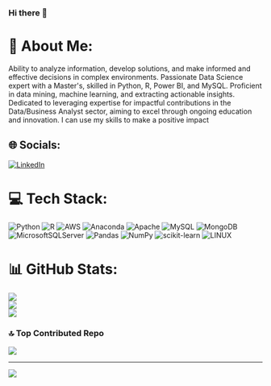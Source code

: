 ### Hi there 👋

# 💫 About Me:
Ability to analyze information, develop solutions, and make informed and effective decisions in complex environments. Passionate Data Science expert with a Master's, skilled in Python, R, Power BI, and MySQL. Proficient in data mining, machine learning, and extracting actionable insights. Dedicated to leveraging expertise for impactful contributions in the Data/Business Analyst sector, aiming to excel through ongoing education and innovation. I can use my skills to make a positive impact



## 🌐 Socials:
[![LinkedIn](https://img.shields.io/badge/LinkedIn-%230077B5.svg?logo=linkedin&logoColor=white)](https://linkedin.com/in/https://www.linkedin.com/in/manish-arora-42583a14b/) 

# 💻 Tech Stack:
![Python](https://img.shields.io/badge/python-3670A0?style=flat&logo=python&logoColor=ffdd54) ![R](https://img.shields.io/badge/r-%23276DC3.svg?style=flat&logo=r&logoColor=white) ![AWS](https://img.shields.io/badge/AWS-%23FF9900.svg?style=flat&logo=amazon-aws&logoColor=white) ![Anaconda](https://img.shields.io/badge/Anaconda-%2344A833.svg?style=flat&logo=anaconda&logoColor=white) ![Apache](https://img.shields.io/badge/apache-%23D42029.svg?style=flat&logo=apache&logoColor=white) ![MySQL](https://img.shields.io/badge/mysql-%2300f.svg?style=flat&logo=mysql&logoColor=white) ![MongoDB](https://img.shields.io/badge/MongoDB-%234ea94b.svg?style=flat&logo=mongodb&logoColor=white) ![MicrosoftSQLServer](https://img.shields.io/badge/Microsoft%20SQL%20Sever-CC2927?style=flat&logo=microsoft%20sql%20server&logoColor=white) ![Pandas](https://img.shields.io/badge/pandas-%23150458.svg?style=flat&logo=pandas&logoColor=white) ![NumPy](https://img.shields.io/badge/numpy-%23013243.svg?style=flat&logo=numpy&logoColor=white) ![scikit-learn](https://img.shields.io/badge/scikit--learn-%23F7931E.svg?style=flat&logo=scikit-learn&logoColor=white) ![LINUX](https://img.shields.io/badge/Linux-FCC624?style=flat&logo=linux&logoColor=black)
# 📊 GitHub Stats:
![](https://github-readme-stats.vercel.app/api?username=maniaro97&theme=dark&hide_border=false&include_all_commits=false&count_private=false)<br/>
![](https://github-readme-streak-stats.herokuapp.com/?user=maniaro97&theme=dark&hide_border=false)<br/>
![](https://github-readme-stats.vercel.app/api/top-langs/?username=maniaro97&theme=dark&hide_border=false&include_all_commits=false&count_private=false&layout=compact)

### 🔝 Top Contributed Repo
![](https://github-contributor-stats.vercel.app/api?username=maniaro97&limit=5&theme=buddhism&combine_all_yearly_contributions=true)

---
[![](https://visitcount.itsvg.in/api?id=maniaro97&icon=5&color=5)](https://visitcount.itsvg.in)

<!-- Proudly created with GPRM ( https://gprm.itsvg.in ) -->
